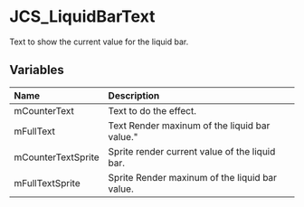 # JCS_LiquidBarText

Text to show the current value for the liquid bar.

## Variables

| Name | Description |
|:---|:---|
| mCounterText | Text to do the effect. |
| mFullText | Text Render maxinum of the liquid bar value." |
| mCounterTextSprite | Sprite render current value of the liquid bar. |
| mFullTextSprite | Sprite Render maxinum of the liquid bar value. |
